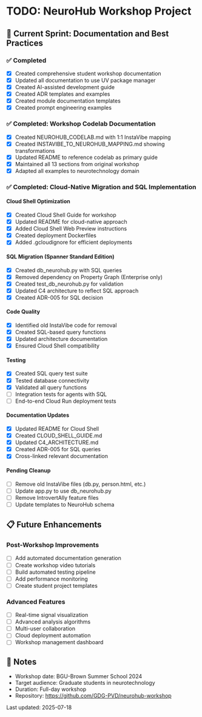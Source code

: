 # TODO: NeuroHub Workshop Project

## 🎯 Current Sprint: Documentation and Best Practices

### ✅ Completed
- [x] Created comprehensive student workshop documentation
- [x] Updated all documentation to use UV package manager
- [x] Created AI-assisted development guide
- [x] Created ADR templates and examples
- [x] Created module documentation templates
- [x] Created prompt engineering examples

### ✅ Completed: Workshop Codelab Documentation
- [x] Created NEUROHUB_CODELAB.md with 1:1 InstaVibe mapping
- [x] Created INSTAVIBE_TO_NEUROHUB_MAPPING.md showing transformations
- [x] Updated README to reference codelab as primary guide
- [x] Maintained all 13 sections from original workshop
- [x] Adapted all examples to neurotechnology domain

### ✅ Completed: Cloud-Native Migration and SQL Implementation

#### Cloud Shell Optimization
- [x] Created Cloud Shell Guide for workshop
- [x] Updated README for cloud-native approach
- [x] Added Cloud Shell Web Preview instructions
- [x] Created deployment Dockerfiles
- [x] Added .gcloudignore for efficient deployments

#### SQL Migration (Spanner Standard Edition)
- [x] Created db_neurohub.py with SQL queries
- [x] Removed dependency on Property Graph (Enterprise only)
- [x] Created test_db_neurohub.py for validation
- [x] Updated C4 architecture to reflect SQL approach
- [x] Created ADR-005 for SQL decision

#### Code Quality
- [x] Identified old InstaVibe code for removal
- [x] Created SQL-based query functions
- [x] Updated architecture documentation
- [x] Ensured Cloud Shell compatibility

#### Testing
- [x] Created SQL query test suite
- [x] Tested database connectivity
- [x] Validated all query functions
- [ ] Integration tests for agents with SQL
- [ ] End-to-end Cloud Run deployment tests

#### Documentation Updates
- [x] Updated README for Cloud Shell
- [x] Created CLOUD_SHELL_GUIDE.md
- [x] Updated C4_ARCHITECTURE.md
- [x] Created ADR-005 for SQL queries
- [x] Cross-linked relevant documentation

#### Pending Cleanup
- [ ] Remove old InstaVibe files (db.py, person.html, etc.)
- [ ] Update app.py to use db_neurohub.py
- [ ] Remove IntrovertAlly feature files
- [ ] Update templates to NeuroHub schema

## 📋 Future Enhancements

### Post-Workshop Improvements
- [ ] Add automated documentation generation
- [ ] Create workshop video tutorials
- [ ] Build automated testing pipeline
- [ ] Add performance monitoring
- [ ] Create student project templates

### Advanced Features
- [ ] Real-time signal visualization
- [ ] Advanced analysis algorithms
- [ ] Multi-user collaboration
- [ ] Cloud deployment automation
- [ ] Workshop management dashboard

## 📝 Notes

- Workshop date: BGU-Brown Summer School 2024
- Target audience: Graduate students in neurotechnology
- Duration: Full-day workshop
- Repository: https://github.com/GDG-PVD/neurohub-workshop

Last updated: 2025-07-18